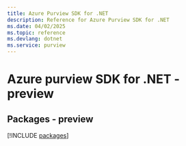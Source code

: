 ```yaml
---
title: Azure Purview SDK for .NET
description: Reference for Azure Purview SDK for .NET
ms.date: 04/02/2025
ms.topic: reference
ms.devlang: dotnet
ms.service: purview
---
```

# Azure purview SDK for .NET - preview
## Packages - preview
[!INCLUDE [packages](purview-index.md)]
